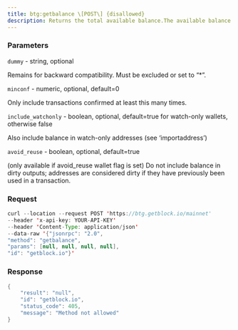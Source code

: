```yaml
---
title: btg:getbalance \[POST\] {disallowed}
description: Returns the total available balance.The available balance is what the wallet considers currently spendable,and is thus affected by options which limit spendability such as-spendzeroconfchange.
---
```


### Parameters


`dummy` - string, optional

Remains for backward compatibility. Must be excluded or set to “\*”.

`minconf` - numeric, optional, default=0

Only include transactions confirmed at least this many times.

`include_watchonly` - boolean, optional, default=true for watch-only
wallets, otherwise false

Also include balance in watch-only addresses (see ‘importaddress’)

`avoid_reuse` - boolean, optional, default=true

(only available if avoid_reuse wallet flag is set) Do not include
balance in dirty outputs; addresses are considered dirty if they have
previously been used in a transaction.

### Request

``` java
curl --location --request POST 'https://btg.getblock.io/mainnet' 
--header 'x-api-key: YOUR-API-KEY' 
--header 'Content-Type: application/json' 
--data-raw '{"jsonrpc": "2.0",
"method": "getbalance",
"params": [null, null, null, null],
"id": "getblock.io"}'
```

###  Response

``` java
{
    "result": "null",
    "id": "getblock.io",
    "status_code": 405,
    "message": "Method not allowed"
}
```

